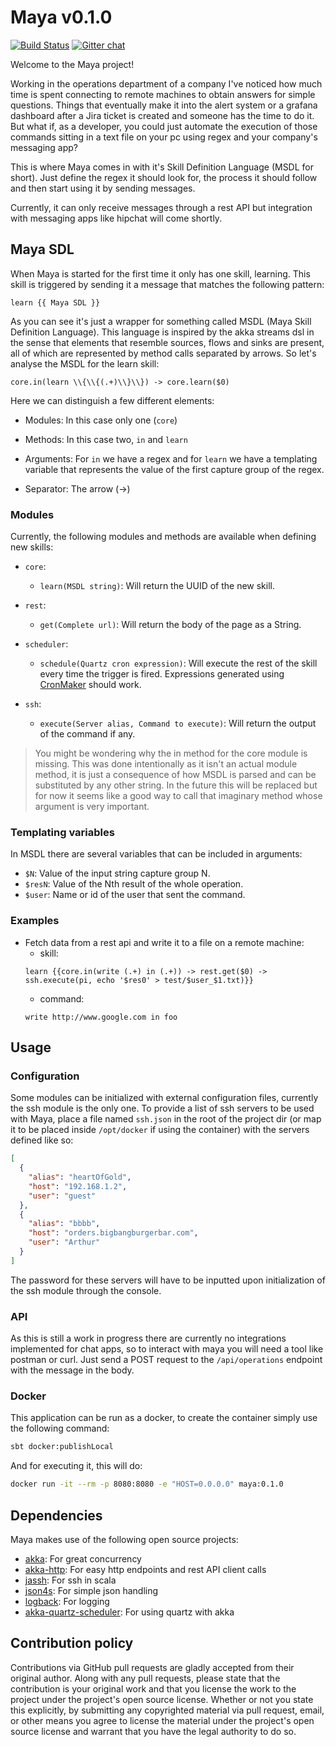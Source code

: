 # Maya v0.1.0

[![Build Status](https://travis-ci.org/PabloL007/Maya.svg?branch=develop)](https://travis-ci.org/PabloL007/Maya)
[![Gitter chat](https://badges.gitter.im/gitterHQ/gitter.png)](https://gitter.im/MayaTheBot/Lobby)

Welcome to the Maya project!

Working in the operations department of a company I've noticed how much time is spent connecting to remote machines to 
obtain answers for simple questions. Things that eventually make it into the alert system or a grafana dashboard after
a Jira ticket is created and someone has the time to do it. But what if, as a developer, you could just automate the
execution of those commands sitting in a text file on your pc using regex and your company's messaging app?

This is where Maya comes in with it's Skill Definition Language (MSDL for short). Just define the regex it should look
for, the process it should follow and then start using it by sending messages.

Currently, it can only receive messages through a rest API but integration with messaging apps like hipchat will come
shortly. 

## Maya SDL

When Maya is started for the first time it only has one skill, learning. This skill is triggered by sending it a message
that matches the following pattern:

```
learn {{ Maya SDL }}
```

As you can see it's just a wrapper for something called MSDL (Maya Skill Definition Language). This language is inspired
by the akka streams dsl in the sense that elements that resemble sources, flows and sinks are present, all of which are
represented by method calls separated by arrows. So let's analyse the MSDL for the learn skill:

```
core.in(learn \\{\\{(.+)\\}\\}) -> core.learn($0)
```

Here we can distinguish a few different elements:

- Modules: In this case only one (`core`)

- Methods: In this case two, `in` and `learn`

- Arguments: For `in` we have a regex and for `learn` we have a templating variable that represents the value of the
             first capture group of the regex.
             
- Separator: The arrow (->)

### Modules

Currently, the following modules and methods are available when defining new skills:

- `core`:
    - `learn(MSDL string)`: Will return the UUID of the new skill.

- `rest`:
    - `get(Complete url)`: Will return the body of the page as a String.

- `scheduler`:
    - `schedule(Quartz cron expression)`: Will execute the rest of the skill every time the trigger is fired. 
                                          Expressions generated using [CronMaker](http://www.cronmaker.com/) should work.

- `ssh`:
    - `execute(Server alias, Command to execute)`: Will return the output of the command if any.

> You might be wondering why the in method for the core module is missing. This was done intentionally as it isn't an
> actual module method, it is just a consequence of how MSDL is parsed and can be substituted by any other string. In
> the future this will be replaced but for now it seems like a good way to call that imaginary method whose argument is
> very important.

### Templating variables

In MSDL there are several variables that can be included in arguments:

- `$N`: Value of the input string capture group N.
- `$resN`: Value of the Nth result of the whole operation.
- `$user`: Name or id of the user that sent the command.

### Examples

- Fetch data from a rest api and write it to a file on a remote machine:
    - skill:
    ```
    learn {{core.in(write (.+) in (.+)) -> rest.get($0) -> ssh.execute(pi, echo '$res0' > test/$user_$1.txt)}}
    ```
    - command:
    ```
    write http://www.google.com in foo
    ```

## Usage

### Configuration

Some modules can be initialized with external configuration files, currently the ssh module is the only one. To provide
a list of ssh servers to be used with Maya, place a file named `ssh.json` in the root of the project dir (or map it to 
be placed inside `/opt/docker` if using the container) with the servers defined like so:

```json
[
  {
    "alias": "heartOfGold",
    "host": "192.168.1.2",
    "user": "guest"
  },
  {
    "alias": "bbbb",
    "host": "orders.bigbangburgerbar.com",
    "user": "Arthur"
  }
]
```

The password for these servers will have to be inputted upon initialization of the ssh module through the console.

### API

As this is still a work in progress there are currently no integrations implemented for chat apps, so to interact with
maya you will need a tool like postman or curl. Just send a POST request to the `/api/operations` endpoint with the 
message in the body.

### Docker

This application can be run as a docker, to create the container simply use the following command:

```bash
sbt docker:publishLocal
```
And for executing it, this will do:
```bash
docker run -it --rm -p 8080:8080 -e "HOST=0.0.0.0" maya:0.1.0
```

## Dependencies

Maya makes use of the following open source projects:

- [akka](https://github.com/akka/akka): For great concurrency
- [akka-http](https://github.com/akka/akka-http): For easy http endpoints and rest API client calls
- [jassh](https://github.com/dacr/jassh): For ssh in scala
- [json4s](https://github.com/json4s/json4s): For simple json handling
- [logback](https://github.com/qos-ch/logback): For logging
- [akka-quartz-scheduler](https://github.com/enragedginger/akka-quartz-scheduler): For using quartz with akka

## Contribution policy

Contributions via GitHub pull requests are gladly accepted from their original author. Along with
any pull requests, please state that the contribution is your original work and that you license
the work to the project under the project's open source license. Whether or not you state this
explicitly, by submitting any copyrighted material via pull request, email, or other means you
agree to license the material under the project's open source license and warrant that you have the
legal authority to do so.


